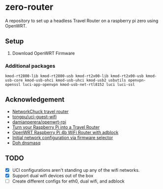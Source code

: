# zero-router

A repository to set up a headless Travel Router on a raspberry pi zero using
OpenWRT.

## Setup

1. Download OpenWRT Firmware

### Additional packages

`kmod-rt2800-lib kmod-rt2800-usb kmod-rt2x00-lib kmod-rt2x00-usb kmod-usb-core kmod-usb-ohci kmod-usb-uhci kmod-usb2 usbutils openvpn-openssl luci-app-openvpn kmod-usb-net-rtl8152 luci luci-ssl`

## Acknowledgement

- [NetworkChuck travel router](https://www.youtube.com/watch?v=jlHWnKVpygw)
- [tongpu/uci-guest-wifi](https://gist.github.com/tongpu/c54d1f45a8874d28b5d4)
- [damianperera/openwrt-rpi](https://github.com/damianperera/openwrt-rpi)
- [Turn your Raspberry Pi into a Travel Router](https://reyestechtips.com/turn-your-raspberry-pi-into-a-travel-router/)
- [OpenWRT Raspberry Pi 4b WiFi Router with adblock](https://forum.openwrt.org/t/openwrt-raspberry-pi-4b-wifi-router-with-adblock/162299)
- [Initial network configuration via firmware selector](https://forum.openwrt.org/t/initial-network-configuration-via-firmware-selector/155139/1)
- [Doh dnsmasq](https://openwrt.org/docs/guide-user/services/dns/doh_dnsmasq_https-dns-proxy)

## TODO

- [x] UCI configurations aren't standing up any of the wifi networks.
- [x] Support dual wifi devices out of the box
- [ ] Create different configs for eth0, dual wifi, and adblock
